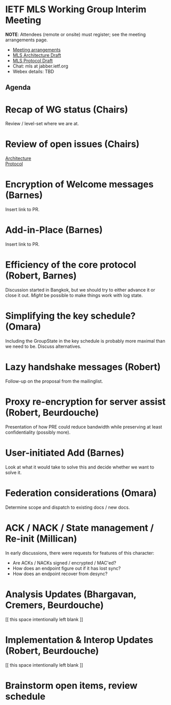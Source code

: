 # IETF MLS Working Group Interim Meeting

**NOTE**: Attendees (remote or onsite) must register; see the meeting arrangements page.

* [Meeting arrangements](README.md)
* [MLS Architecture Draft](https://github.com/mlswg/mls-architecture)
* [MLS Protocol Draft](https://github.com/mlswg/mls-protocol)
* Chat: mls at jabber.ietf.org
* Webex details: TBD

## Agenda

# Recap of WG status (Chairs)

Review / level-set where we are at.

# Review of open issues (Chairs)

[Architecture](https://github.com/mlswg/mls-architecture/issues) \
[Protocol](https://github.com/mlswg/mls-protocol/issues)

# Encryption of Welcome messages (Barnes)

Insert link to PR.

# Add-in-Place (Barnes)

Insert link to PR.

# Efficiency of the core protocol (Robert, Barnes)

Discussion started in Bangkok, but we should try to either advance it or close it out.  *Might* be possible to make things work with log state.

# Simplifying the key schedule?  (Omara)

Including the GroupState in the key schedule is probably more maximal than we need to be.  Discuss alternatives.

# Lazy handshake messages (Robert)

Follow-up on the proposal from the mailinglist.

# Proxy re-encryption for server assist (Robert, Beurdouche)

Presentation of how PRE could reduce bandwidth while preserving at least confidentiality (possibly more).

# User-initiated Add (Barnes)

Look at what it would take to solve this and decide whether we want to solve it.

# Federation considerations (Omara)

Determine scope and dispatch to existing docs / new docs.

# ACK / NACK / State management / Re-init (Millican)

In early discussions, there were requests for features of this character:

- Are ACKs / NACKs signed / encrypted / MAC'ed?
- How does an endpoint figure out if it has lost sync?
- How does an endpoint recover from desync?

# Analysis Updates (Bhargavan, Cremers, Beurdouche)

[[ this space intentionally left blank ]]

# Implementation & Interop Updates (Robert, Beurdouche)

[[ this space intentionally left blank ]]

# Brainstorm open items, review schedule
